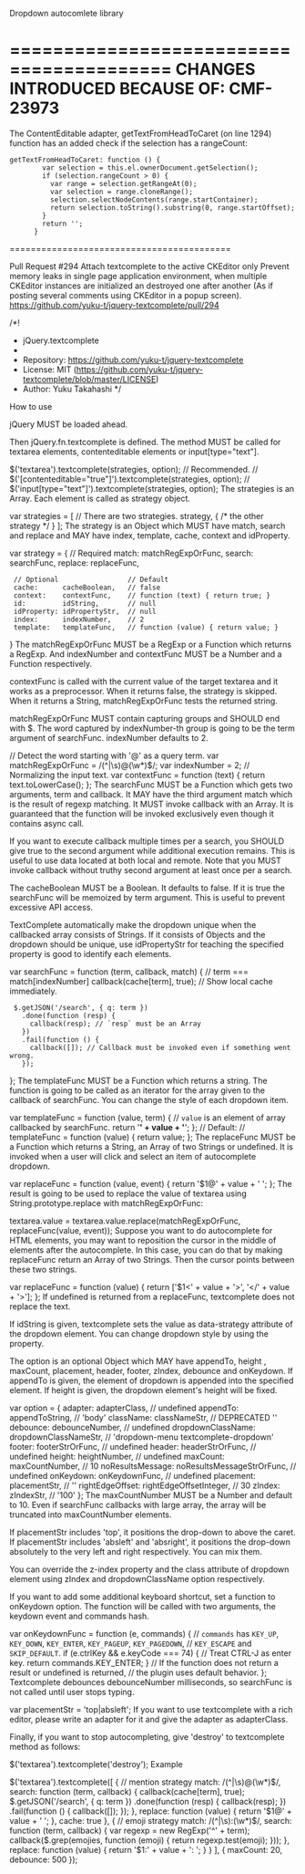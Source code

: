 Dropdown autocomlete library

=========================================
CHANGES INTRODUCED BECAUSE OF: CMF-23973
=========================================

The ContentEditable adapter, getTextFromHeadToCaret (on line 1294) function has an added check if the selection has a rangeCount:

```
getTextFromHeadToCaret: function () {
        var selection = this.el.ownerDocument.getSelection();
        if (selection.rangeCount > 0) {
          var range = selection.getRangeAt(0);
          var selection = range.cloneRange();
          selection.selectNodeContents(range.startContainer);
          return selection.toString().substring(0, range.startOffset);
        }
        return '';
      }
```
==========================================

Pull Request #294
Attach textcomplete to the active CKEditor only
Prevent memory leaks in single page application environment, when multiple CKEditor instances are initialized an destroyed one after another (As if posting several comments using CKEditor in a popup screen).
https://github.com/yuku-t/jquery-textcomplete/pull/294

 /*!
   * jQuery.textcomplete
   *
   * Repository: https://github.com/yuku-t/jquery-textcomplete
   * License:    MIT (https://github.com/yuku-t/jquery-textcomplete/blob/master/LICENSE)
   * Author:     Yuku Takahashi
   */

   How to use

   jQuery MUST be loaded ahead.

   <script src="path/to/jquery.js"></script>
   <script src="path/to/jquery.textcomplete.js"></script>
   Then jQuery.fn.textcomplete is defined. The method MUST be called for textarea elements, contenteditable elements or input[type="text"].

   $('textarea').textcomplete(strategies, option);  // Recommended.
   // $('[contenteditable="true"]').textcomplete(strategies, option);
   // $('input[type="text"]').textcomplete(strategies, option);
   The strategies is an Array. Each element is called as strategy object.

   var strategies = [
     // There are two strategies.
     strategy,
     { /* the other strategy */ }
   ];
   The strategy is an Object which MUST have match, search and replace and MAY have index, template, cache, context and idProperty.

   var strategy = {
     // Required
     match:      matchRegExpOrFunc,
     search:     searchFunc,
     replace:    replaceFunc,

     // Optional                 // Default
     cache:      cacheBoolean,   // false
     context:    contextFunc,    // function (text) { return true; }
     id:         idString,       // null
     idProperty: idPropertyStr,  // null
     index:      indexNumber,    // 2
     template:   templateFunc,   // function (value) { return value; }
   }
   The matchRegExpOrFunc MUST be a RegExp or a Function which returns a RegExp. And indexNumber and contextFunc MUST be a Number and a Function respectively.

   contextFunc is called with the current value of the target textarea and it works as a preprocessor. When it returns false, the strategy is skipped. When it returns a String, matchRegExpOrFunc tests the returned string.

   matchRegExpOrFunc MUST contain capturing groups and SHOULD end with $. The word captured by indexNumber-th group is going to be the term argument of searchFunc. indexNumber defaults to 2.

   // Detect the word starting with '@' as a query term.
   var matchRegExpOrFunc = /(^|\s)@(\w*)$/;
   var indexNumber = 2;
   // Normalizing the input text.
   var contextFunc = function (text) { return text.toLowerCase(); };
   The searchFunc MUST be a Function which gets two arguments, term and callback. It MAY have the third argument match which is the result of regexp matching. It MUST invoke callback with an Array. It is guaranteed that the function will be invoked exclusively even though it contains async call.

   If you want to execute callback multiple times per a search, you SHOULD give true to the second argument while additional execution remains. This is useful to use data located at both local and remote. Note that you MUST invoke callback without truthy second argument at least once per a search.

   The cacheBoolean MUST be a Boolean. It defaults to false. If it is true the searchFunc will be memoized by term argument. This is useful to prevent excessive API access.

   TextComplete automatically make the dropdown unique when the callbacked array consists of Strings. If it consists of Objects and the dropdown should be unique, use idPropertyStr for teaching the specified property is good to identify each elements.

   var searchFunc = function (term, callback, match) {
     // term === match[indexNumber]
     callback(cache[term], true); // Show local cache immediately.

     $.getJSON('/search', { q: term })
       .done(function (resp) {
         callback(resp); // `resp` must be an Array
       })
       .fail(function () {
         callback([]); // Callback must be invoked even if something went wrong.
       });
   };
   The templateFunc MUST be a Function which returns a string. The function is going to be called as an iterator for the array given to the callback of searchFunc. You can change the style of each dropdown item.

   var templateFunc = function (value, term) {
     // `value` is an element of array callbacked by searchFunc.
     return '<b>' + value + '</b>';
   };
   // Default:
   //   templateFunc = function (value) { return value; };
   The replaceFunc MUST be a Function which returns a String, an Array of two Strings or undefined. It is invoked when a user will click and select an item of autocomplete dropdown.

   var replaceFunc = function (value, event) { return '$1@' + value + ' '; };
   The result is going to be used to replace the value of textarea using String.prototype.replace with matchRegExpOrFunc:

   textarea.value = textarea.value.replace(matchRegExpOrFunc, replaceFunc(value, event));
   Suppose you want to do autocomplete for HTML elements, you may want to reposition the cursor in the middle of elements after the autocomplete. In this case, you can do that by making replaceFunc return an Array of two Strings. Then the cursor points between these two strings.

   var replaceFunc = function (value) {
     return ['$1<' + value + '>', '</' + value + '>'];
   };
   If undefined is returned from a replaceFunc, textcomplete does not replace the text.

   If idString is given, textcomplete sets the value as data-strategy attribute of the dropdown element. You can change dropdown style by using the property.

   The option is an optional Object which MAY have appendTo, height , maxCount, placement, header, footer, zIndex, debounce and onKeydown. If appendTo is given, the element of dropdown is appended into the specified element. If height is given, the dropdown element's height will be fixed.

   var option = {
     adapter:           adapterClass,              // undefined
     appendTo:          appendToString,            // 'body'
     className:         classNameStr,              // DEPRECATED ''
     debounce:          debounceNumber,            // undefined
     dropdownClassName: dropdownClassNameStr,      // 'dropdown-menu textcomplete-dropdown'
     footer:            footerStrOrFunc,           // undefined
     header:            headerStrOrFunc,           // undefined
     height:            heightNumber,              // undefined
     maxCount:          maxCountNumber,            // 10
     noResultsMessage:  noResultsMessageStrOrFunc, // undefined
     onKeydown:         onKeydownFunc,             // undefined
     placement:         placementStr,              // ''
     rightEdgeOffset:   rightEdgeOffsetInteger,    // 30
     zIndex:            zIndexStr,                 // '100'
   };
   The maxCountNumber MUST be a Number and default to 10. Even if searchFunc callbacks with large array, the array will be truncated into maxCountNumber elements.

   If placementStr includes 'top', it positions the drop-down to above the caret. If placementStr includes 'absleft' and 'absright', it positions the drop-down absolutely to the very left and right respectively. You can mix them.

   You can override the z-index property and the class attribute of dropdown element using zIndex and dropdownClassName option respectively.

   If you want to add some additional keyboard shortcut, set a function to onKeydown option. The function will be called with two arguments, the keydown event and commands hash.

   var onKeydownFunc = function (e, commands) {
     // `commands` has `KEY_UP`, `KEY_DOWN`, `KEY_ENTER`, `KEY_PAGEUP`, `KEY_PAGEDOWN`,
     // `KEY_ESCAPE` and `SKIP_DEFAULT`.
     if (e.ctrlKey && e.keyCode === 74) {
       // Treat CTRL-J as enter key.
       return commands.KEY_ENTER;
     }
     // If the function does not return a result or undefined is returned,
     // the plugin uses default behavior.
   };
   Textcomplete debounces debounceNumber milliseconds, so searchFunc is not called until user stops typing.

   var placementStr = 'top|absleft';
   If you want to use textcomplete with a rich editor, please write an adapter for it and give the adapter as adapterClass.

   Finally, if you want to stop autocompleting, give 'destroy' to textcomplete method as follows:

   $('textarea').textcomplete('destroy');
   Example

   $('textarea').textcomplete([
     { // mention strategy
       match: /(^|\s)@(\w*)$/,
       search: function (term, callback) {
         callback(cache[term], true);
         $.getJSON('/search', { q: term })
           .done(function (resp) { callback(resp); })
           .fail(function ()     { callback([]);   });
       },
       replace: function (value) {
         return '$1@' + value + ' ';
       },
       cache: true
     },
     { // emoji strategy
       match: /(^|\s):(\w*)$/,
       search: function (term, callback) {
         var regexp = new RegExp('^' + term);
         callback($.grep(emojies, function (emoji) {
           return regexp.test(emoji);
         }));
       },
       replace: function (value) {
         return '$1:' + value + ': ';
       }
     }
   ], { maxCount: 20, debounce: 500 });